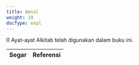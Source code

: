 ```yaml
---
title: Amsal
weight: 19
docType: expl
---
```


0 Ayat-ayat Alkitab telah digunakan dalam buku ini.

| Segar | Referensi |
|-------|-----------|
